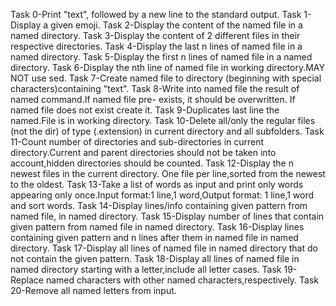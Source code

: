 Task 0-Print "text", followed by a new line to the standard output.
Task 1-Display a given emoji.
Task 2-Display the content of the named file in a named directory.
Task 3-Display the content of 2 different files in their respective directories.
Task 4-Display the last n lines of named file in a named directory.
Task 5-Display the first n lines of named file in a named directory.
Task 6-Display the nth line of named file in working directory.MAY NOT use sed.
Task 7-Create named file to directory (beginning with special characters)containing "text".
Task 8-Write into named file the result of named command.If named file pre- exists, it should be overwritten. If named file does not exist create it.
Task 9-Duplicates last line the named.File is in working directory.
Task 10-Delete all/only the regular files (not the dir) of type (.extension) in current directory and all subfolders.
Task 11-Count number of directories and sub-directories in current directory.Current and parent directories should not be taken into account,hidden directories should be counted.
Task 12-Display the n newest files in the current directory. One file per line,sorted from the newest to the oldest.
Task 13-Take a list of words as input and print only words appearing only once.Input format:1 line,1 word,Output format: 1 line,1 word and sort words.
Task 14-Display lines/info containing given  pattern from named file, in named directory.
Task 15-Display number of lines that contain given pattern from named file in named directory.
Task 16-Display lines containing given pattern and n lines after them in named file in named directory.
Task 17-Display all lines of named file in named directory that do not contain the given pattern.
Task 18-Display all lines of named file in named directory starting with a letter,include all letter cases.
Task 19-Replace named characters with other named characters,respectively.
Task 20-Remove all named letters from input.
